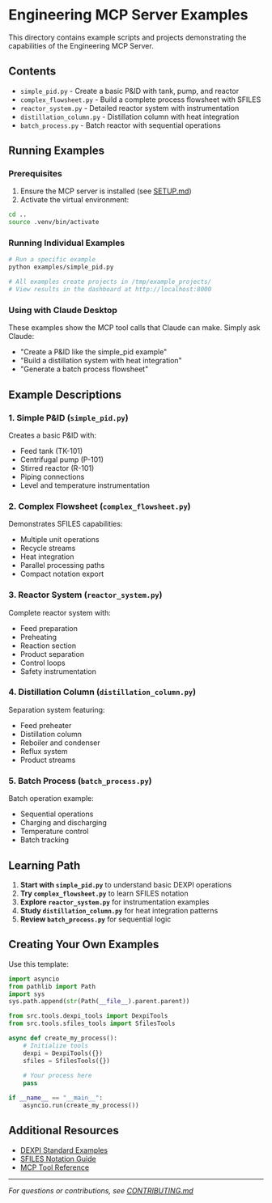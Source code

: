 # Engineering MCP Server Examples

This directory contains example scripts and projects demonstrating the capabilities of the Engineering MCP Server.

## Contents

- `simple_pid.py` - Create a basic P&ID with tank, pump, and reactor
- `complex_flowsheet.py` - Build a complete process flowsheet with SFILES
- `reactor_system.py` - Detailed reactor system with instrumentation
- `distillation_column.py` - Distillation column with heat integration
- `batch_process.py` - Batch reactor with sequential operations

## Running Examples

### Prerequisites

1. Ensure the MCP server is installed (see [SETUP.md](../SETUP.md))
2. Activate the virtual environment:
```bash
cd ..
source .venv/bin/activate
```

### Running Individual Examples

```bash
# Run a specific example
python examples/simple_pid.py

# All examples create projects in /tmp/example_projects/
# View results in the dashboard at http://localhost:8000
```

### Using with Claude Desktop

These examples show the MCP tool calls that Claude can make. Simply ask Claude:
- "Create a P&ID like the simple_pid example"
- "Build a distillation system with heat integration"
- "Generate a batch process flowsheet"

## Example Descriptions

### 1. Simple P&ID (`simple_pid.py`)
Creates a basic P&ID with:
- Feed tank (TK-101)
- Centrifugal pump (P-101)
- Stirred reactor (R-101)
- Piping connections
- Level and temperature instrumentation

### 2. Complex Flowsheet (`complex_flowsheet.py`)
Demonstrates SFILES capabilities:
- Multiple unit operations
- Recycle streams
- Heat integration
- Parallel processing paths
- Compact notation export

### 3. Reactor System (`reactor_system.py`)
Complete reactor system with:
- Feed preparation
- Preheating
- Reaction section
- Product separation
- Control loops
- Safety instrumentation

### 4. Distillation Column (`distillation_column.py`)
Separation system featuring:
- Feed preheater
- Distillation column
- Reboiler and condenser
- Reflux system
- Product streams

### 5. Batch Process (`batch_process.py`)
Batch operation example:
- Sequential operations
- Charging and discharging
- Temperature control
- Batch tracking

## Learning Path

1. **Start with `simple_pid.py`** to understand basic DEXPI operations
2. **Try `complex_flowsheet.py`** to learn SFILES notation
3. **Explore `reactor_system.py`** for instrumentation examples
4. **Study `distillation_column.py`** for heat integration patterns
5. **Review `batch_process.py`** for sequential logic

## Creating Your Own Examples

Use this template:

```python
import asyncio
from pathlib import Path
import sys
sys.path.append(str(Path(__file__).parent.parent))

from src.tools.dexpi_tools import DexpiTools
from src.tools.sfiles_tools import SfilesTools

async def create_my_process():
    # Initialize tools
    dexpi = DexpiTools({})
    sfiles = SfilesTools({})
    
    # Your process here
    pass

if __name__ == "__main__":
    asyncio.run(create_my_process())
```

## Additional Resources

- [DEXPI Standard Examples](https://www.dexpi.org/examples)
- [SFILES Notation Guide](../docs/sfiles_notation.md)
- [MCP Tool Reference](../docs/mcp_tools.md)

---

*For questions or contributions, see [CONTRIBUTING.md](../CONTRIBUTING.md)*